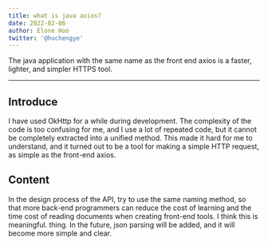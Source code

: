 ```yaml
---
title: what is java axios?
date: 2022-02-06
author: Elone Hoo
twitter: '@huchengye'
---
```


The java application with the same name as the front end axios is a faster, lighter, and simpler HTTPS tool.

---

## Introduce

I have used OkHttp for a while during development. The complexity of the code is too confusing for me, and I use a lot of repeated code, but it cannot be completely extracted into a unified method. This made it hard for me to understand, and it turned out to be a tool for making a simple HTTP request, as simple as the front-end axios.

## Content

In the design process of the API, try to use the same naming method, so that more back-end programmers can reduce the cost of learning and the time cost of reading documents when creating front-end tools. I think this is meaningful. thing. In the future, json parsing will be added, and it will become more simple and clear.
